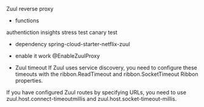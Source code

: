 Zuul reverse proxy

- functions 

authentiction
insights
stress test
canary test

- dependency
    spring-cloud-starter-netflix-zuul
    
- enable it work
    @EnableZuulProxy
    
-  Zuul timeout
If Zuul uses service discovery, you need to configure these timeouts with the ribbon.ReadTimeout
and ribbon.SocketTimeout Ribbon properties.

If you have configured Zuul routes by specifying URLs, you need to use zuul.host.connect-timeoutmillis
and zuul.host.socket-timeout-millis.

